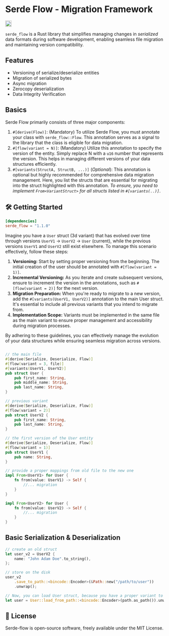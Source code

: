 Serde Flow - Migration Framework
==================================

[<img alt="build status" src="https://img.shields.io/github/actions/workflow/status/versolid/serde-flow/ci.yml?branch=main&style=for-the-badge" height="20">](https://github.com/versolid/serde-flow/actions?query=branch%3Amain)

`serde_flow` is a Rust library that simplifies managing changes in *serialized* data formats during software development, enabling seamless file migration and maintaining version compatibility.

## Features
- Versioning of serialize/deserialize entities
- Migration of serialized bytes
- Async migration
- Zerocopy deserialization
- Data Integrity Verification

## Basics
Serde Flow primarily consists of three major components:
1. `#[derive(Flow)]`: (Mandatory) To utilize Serde Flow, you must annotate your class with `serde_flow::Flow`. This annotation serves as a signal to the library that the class is eligible for data migration.
2. `#[flow(variant = N)]`: (Mandatory) Utilize this annotation to specify the version of the entity. Simply replace N with a `u16` number that represents the version. This helps in managing different versions of your data structures efficiently.
3. `#[variants(StructA, StructB, ...)]` (*Optional*): This annotation is optional but highly recommended for comprehensive data migration management. Here, you list the structs that are essential for migrating into the struct highlighted with this annotation. *To ensure, you need to implement `From<VariantStruct>` for all structs listed in `#[variants(..)]`*.

## 🛠️ Getting Started
```toml
[dependencies]
serde_flow = "1.1.0"
```
Imagine you have a `User` struct (3d variant) that has evolved over time through versions `UserV1` -> `UserV2` -> `User` (current), while the previous versions `UserV1` and `UserV2` still exist elsewhere. To manage this scenario effectively, follow these steps:
1. **Versioning:** Start by setting proper versioning from the beginning. The initial creation of the user should be annotated with `#[flow(variant = 1)]`.
2. **Incremental Versioning:** As you iterate and create subsequent versions, ensure to increment the version in the annotations, such as `#[flow(variant = 2)]` for the next version.
3. **Migration Preparation:** When you're ready to migrate to a new version, add the `#[variants(UserV1, UserV2)]` annotation to the main User struct. It's essential to include all previous variants that you intend to migrate from.
4. **Implementation Scope:** Variants must be implemented in the same file as the main variant to ensure proper management and accessibility during migration processes.

By adhering to these guidelines, you can effectively manage the evolution of your data structures while ensuring seamless migration across versions.
```rust

// the main file
#[derive(Serialize, Deserialize, Flow)]
#[flow(variant = 3, file)]
#[variants(UserV1, UserV2)]
pub struct User {
    pub first_name: String,
    pub middle_name: String,
    pub last_name: String,
}

// previous variant
#[derive(Serialize, Deserialize, Flow)]
#[flow(variant = 2)]
pub struct UserV2 {
    pub first_name: String,
    pub last_name: String,
}

// the first version of the User entity
#[derive(Serialize, Deserialize, Flow)]
#[flow(variant = 1)]
pub struct UserV1 {
    pub name: String,
}

// provide a proper mappings from old file to the new one
impl From<UserV1> for User {
    fn from(value: UserV1) -> Self {
        //... migration
    }
}

impl From<UserV2> for User {
    fn from(value: UserV2) -> Self {
        //... migration
    }
}
```

## Basic Serialization & Deserialization
```rust
// create an old struct
let user_v2 = UserV2 {
    name: "John Adam Doe".to_string(),
};

// store on the disk
user_v2
    .save_to_path::<bincode::Encoder>(&Path::new("/path/to/user"))
    .unwrap();

// Now, you can load User struct, because you have a proper variant to transform
let user = User::load_from_path::<bincode::Encoder>(path.as_path()).unwrap();
```

## 📜 License
Serde-flow is open-source software, freely available under the MIT License.
